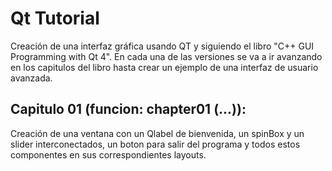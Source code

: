 Qt Tutorial
===========

Creación de una interfaz gráfica usando QT y siguiendo el libro "C++ GUI Programming with Qt 4".
En cada una de las versiones se va a ir avanzando en los capitulos del libro hasta crear un ejemplo de una interfaz de usuario avanzada.

Capitulo 01 (funcion: chapter01 (...)):
--------------------------------------

Creación de una ventana con un Qlabel de bienvenida, un spinBox y un slider interconectados, un boton para salir del programa y todos estos componentes en sus correspondientes layouts.
